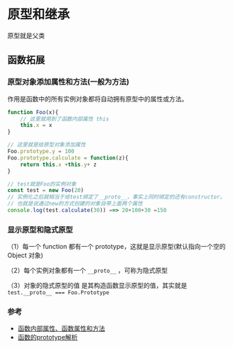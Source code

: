 # 原型和继承
原型就是父类


## 函数拓展

### 原型对象添加属性和方法(一般为方法)

作用是函数中的所有实例对象都将自动拥有原型中的属性或方法。

```javascript
function Foo(x){
    // 这里就用到了函数内部属性 this
    this.x = x
}

// 这里就是给原型对象添加属性
Foo.prototype.y = 100
Foo.prototype.calculate = function(z){
    return this.x +this.y+ z
}

// test就是Foo的实例对象
const test = new Foo(20)
// 实例化之后就相当于给test绑定了__proto__，事实上同时绑定的还有constructor。
// 也就是说通过new的方式创建的对象自带上面两个属性
console.log(test.calculate(30)) ==> 20+100+30 =150

```



###  显示原型和隐式原型

（1）每一个 function 都有一个 prototype，这就是显示原型(默认指向一个空的 Object 对象)

（2）每个实例对象都有一个 `__proto__` ，可称为隐式原型

（3）对象的隐式原型的值 是其构造函数显示原型的值，其实就是 `test.__proto__ === Foo.Prototype`



### 参考

* [函数内部属性、函数属性和方法](https://blog.csdn.net/m0_37581397/article/details/81982670)
* [函数的prototype解析](https://blog.csdn.net/qq_16858683/article/details/79337329)


